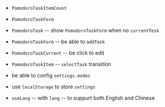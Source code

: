 - `PomodoroTaskItemCount`

- `PomodoroTaskForm`
- `PomodoroTask` -- show `PomodoroTaskForm` when no `currentTesk`
- `PomodoroTaskForm` -- be able to `addTask`
- `PomodoroTaskCurrent` -- be click to edit

- `PomodoroTaskItem` -- `selectTask` transition

- be able to config `settings.modes`
- use `localStorage` to store `settings`
- `useLang` -- with `lang` -- to suppurt both English and Chinese
